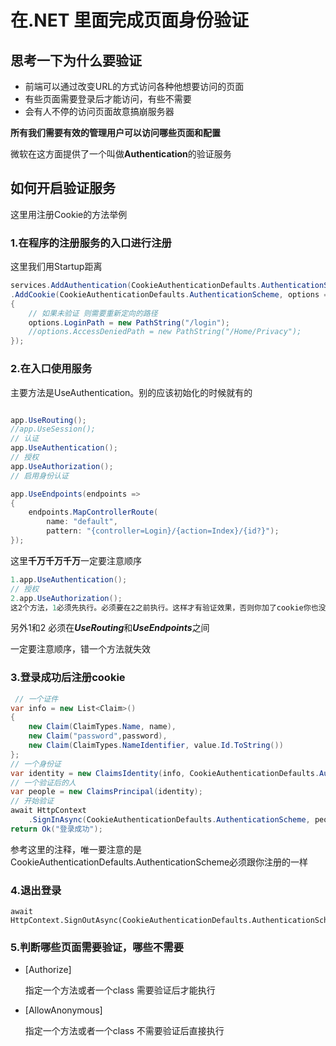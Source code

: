 # 在.NET 里面完成页面身份验证

## 思考一下为什么要验证

- 前端可以通过改变URL的方式访问各种他想要访问的页面
- 有些页面需要登录后才能访问，有些不需要
- 会有人不停的访问页面故意搞崩服务器

**所有我们需要有效的管理用户可以访问哪些页面和配置**

微软在这方面提供了一个叫做**Authentication**的验证服务

## 如何开启验证服务

这里用注册Cookie的方法举例

### 1.在程序的注册服务的入口进行注册

这里我们用Startup距离

```c#
services.AddAuthentication(CookieAuthenticationDefaults.AuthenticationScheme)
.AddCookie(CookieAuthenticationDefaults.AuthenticationScheme, options =>
{
    // 如果未验证 则需要重新定向的路径
    options.LoginPath = new PathString("/login");
    //options.AccessDeniedPath = new PathString("/Home/Privacy");
});
```

### 2.在入口使用服务

主要方法是UseAuthentication。别的应该初始化的时候就有的

```c#

app.UseRouting();
//app.UseSession();
// 认证
app.UseAuthentication();
// 授权
app.UseAuthorization();
// 启用身份认证

app.UseEndpoints(endpoints =>
{
    endpoints.MapControllerRoute(
        name: "default",
        pattern: "{controller=Login}/{action=Index}/{id?}");
});

```

这里**千万千万千万**一定要注意顺序

```c#
1.app.UseAuthentication();
// 授权
2.app.UseAuthorization();
这2个方法，1必须先执行。必须要在2之前执行。这样才有验证效果，否则你加了cookie你也没办办法验证成功。
```

另外1和2 必须在***UseRouting***和***UseEndpoints***之间

一定要注意顺序，错一个方法就失效

### 3.登录成功后注册cookie

```c#
 // 一个证件
var info = new List<Claim>()
{
    new Claim(ClaimTypes.Name, name),
    new Claim("password",password),
    new Claim(ClaimTypes.NameIdentifier, value.Id.ToString())
};
// 一个身份证
var identity = new ClaimsIdentity(info, CookieAuthenticationDefaults.AuthenticationScheme);
// 一个验证后的人
var people = new ClaimsPrincipal(identity);
// 开始验证
await HttpContext
    .SignInAsync(CookieAuthenticationDefaults.AuthenticationScheme, people);
return Ok("登录成功");
```

参考这里的注释，唯一要注意的是CookieAuthenticationDefaults.AuthenticationScheme必须跟你注册的一样

### 4.退出登录

```
await HttpContext.SignOutAsync(CookieAuthenticationDefaults.AuthenticationScheme);
```

### 5.判断哪些页面需要验证，哪些不需要

- [Authorize]

  指定一个方法或者一个class 需要验证后才能执行

- [AllowAnonymous]

  指定一个方法或者一个class 不需要验证后直接执行

  

